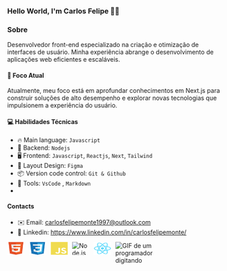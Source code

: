 
### Hello World, I'm Carlos Felipe 🧑‍💻

### Sobre
Desenvolvedor front-end especializado na criação e otimização de interfaces de usuário. Minha experiência abrange o desenvolvimento de aplicações web eficientes e escaláveis. 

#### 🚀 Foco Atual
Atualmente, meu foco está em aprofundar conhecimentos em Next.js para construir soluções de alto desempenho e explorar novas tecnologias que impulsionem a experiência do usuário.

#### 💻 Habilidades Técnicas 
- 🔥 Main language: `Javascript`
- 📡 Backend: `Nodejs`
- 🖥️ Frontend: `Javascript`, `Reactjs`, `Next`, `Tailwind`
- 🎨 Layout Design: `Figma`
- 📦️ Version code control: `Git & Github`
- 🔨 Tools: `VsCode` , `Markdown`
- 
#### Contacts
- ✉️ Email: carlosfelipemonte1997@outlook.com 
- 👤 Linkedin: https://www.linkedin.com/in/carlosfelipemonte/

<div style="display: flex; gap: 10px; flex-wrap: wrap;">
<img alt="HTML" height="30" width="40" src="https://raw.githubusercontent.com/devicons/devicon/master/icons/html5/html5-original.svg">
<img alt="CSS" height="30" width="40" src="https://raw.githubusercontent.com/devicons/devicon/master/icons/css3/css3-original.svg">
<img alt="JavaScript" height="30" width="40" src="https://raw.githubusercontent.com/devicons/devicon/master/icons/javascript/javascript-plain.svg">
<img alt="Node.js" height="30" width="40" src="https://www.vectorlogo.zone/logos/nodejs/nodejs-icon.svg">
<img alt="React" height="30" width="40" src="https://raw.githubusercontent.com/devicons/devicon/master/icons/react/react-original.svg">
  <img src="https://media.giphy.com/media/v1.Y2lkPTc5MGI3NjExb2s3eHo3MjdvOTYzajgzNGJ5OGliZDJ4dzdwNmFhaW45cDIzcnV0NyZlcD12MV9naWZzX3NlYXJjaCZjdD1n/jBOOXxSJfG8kqMxT11/giphy.gif" alt="GIF de um programador digitando" width="100" height="100" style="vertical-align: middle;">

</div>



  
